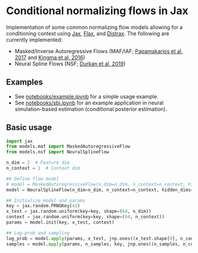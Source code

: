 # Conditional normalizing flows in Jax

Implementation of some common normalizing flow models allowing for a conditioning context using [Jax](https://github.com/google/jax), [Flax](https://github.com/google/flax), and [Distrax](https://github.com/deepmind/distrax). The following are currently implemented:
- Masked/Inverse Autoregressive Flows (MAF/IAF; [Papamakarios et al, 2017](https://arxiv.org/abs/1705.07057) and [Kingma et al, 2016](https://arxiv.org/abs/1606.04934))
- Neural Spline Flows (NSF; [Durkan et al, 2019](https://arxiv.org/abs/1906.04032))

## Examples
- See [notebooks/example.ipynb](notebooks/example.ipynb) for a simple usage example.
- See [notebooks/sbi.ipynb](notebooks/sbi.ipynb) for an example application in neural simulation-based estimation (conditional posterior estimation).

## Basic usage

```python
import jax
from models.maf import MaskedAutoregressiveFlow
from models.nsf import NeuralSplineFlow

n_dim = 2  # Feature dim
n_context = 1  # Context dim

## Define flow model
# model = MaskedAutoregressiveFlow(n_dim=n_dim, n_context=n_context, hidden_dims=[128,128], n_transforms=12, activation="tanh", use_random_permutations=False)
model = NeuralSplineFlow(n_dim=n_dim, n_context=n_context, hidden_dims=[128,128], n_transforms=8, activation="gelu", n_bins=4)

## Initialize model and params
key = jax.random.PRNGKey(42)
x_test = jax.random.uniform(key=key, shape=(64, n_dim))
context = jax.random.uniform(key=key, shape=(64, n_context))
params = model.init(key, x_test, context)

## Log-prob and sampling
log_prob = model.apply(params, x_test, jnp.ones((x_test.shape[0], n_context)))
samples = model.apply(params, n_samples, key, jnp.ones((n_samples, n_context)), method=model.sample)
```